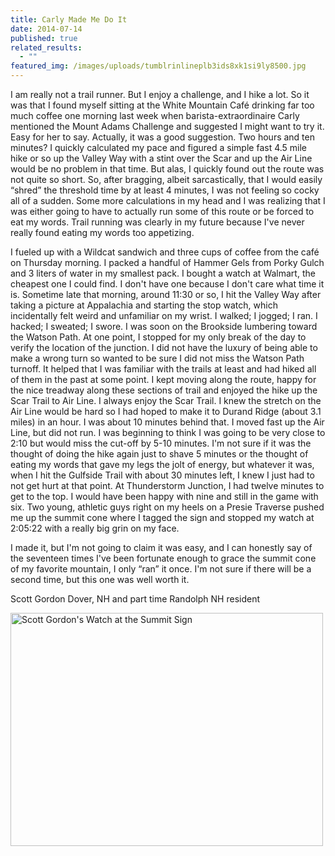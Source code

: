 ```yaml
---
title: Carly Made Me Do It
date: 2014-07-14
published: true
related_results:
  - ""
featured_img: /images/uploads/tumblrinlineplb3ids8xk1si9ly8500.jpg
---
```


<p>I am really not a trail runner.  But I enjoy a challenge, and I hike a lot.  So it was that I found myself sitting at the White Mountain Café drinking far too much coffee one morning last week when barista-extraordinaire Carly mentioned the Mount Adams Challenge and suggested I might want to try it.  Easy for her to say.  Actually, it was a good suggestion.  Two hours and ten minutes?  I quickly calculated my pace and figured a simple fast 4.5 mile hike or so up the Valley Way with a stint over the Scar and up the Air Line would be no problem in that time.  But alas, I quickly found out the route was not quite so short.  So, after bragging, albeit sarcastically, that I would easily “shred” the threshold time by at least 4 minutes, I was not feeling so cocky all of a sudden.  Some more calculations in my head and I was realizing that I was either going to have to actually run some of this route or be forced to eat my words.  Trail running was clearly in my future because I've never really found eating my words too appetizing.</p>
<p>I fueled up with a Wildcat sandwich and three cups of coffee from the café on Thursday morning.  I packed a handful of Hammer Gels from Porky Gulch and 3 liters of water in my smallest pack.  I bought a watch at Walmart, the cheapest one I could find.  I don't have one because I don't care what time it is.  Sometime late that morning, around 11:30 or so, I hit the Valley Way after taking a picture at Appalachia and starting the stop watch, which incidentally felt weird and unfamiliar on my wrist.  I walked; I jogged; I ran.  I hacked; I sweated; I swore.   I was soon on the Brookside lumbering toward the Watson Path.  At one point, I stopped for my only break of the day to verify the location of the junction.  I did not have the luxury of being able to make a wrong turn so wanted to be sure I did not miss the Watson Path turnoff.  It helped that I was familiar with the trails at least and had hiked all of them in the past at some point.  I kept moving along the route, happy for the nice treadway along these sections of trail and enjoyed the hike up the Scar Trail to Air Line.  I always enjoy the Scar Trail.  I knew the stretch on the Air Line would be hard so I had hoped to make it to Durand Ridge (about 3.1 miles) in an hour.  I was about 10 minutes behind that.  I moved fast up the Air Line, but did not run.  I was beginning to think I was going to be very close to 2:10 but would miss the cut-off by 5-10 minutes. I'm not sure if it was the thought of doing the hike again just to shave 5 minutes or the thought of eating my words that gave my legs the jolt of energy, but whatever it was, when I hit the Gulfside Trail with about 30 minutes left, I knew I just had to not get hurt at that point.  At Thunderstorm Junction, I had twelve minutes to get to the top.  I would have been happy with nine and still in the game with six.  Two young, athletic guys right on my heels on a Presie Traverse pushed me up the summit cone where I tagged the sign and stopped my watch at 2:05:22 with a really big grin on my face.</p>
<p>I made it, but I'm not going to claim it was easy, and I can honestly say of the seventeen times I've been fortunate enough to grace the summit cone of my favorite mountain, I only “ran” it once.  I'm not sure if there will be a second time, but this one was well worth it.</p>
<p>Scott Gordon
Dover, NH
and part time Randolph NH resident</p>
<img src="/images/uploads/tumblrinlineplb3ids8xk1si9ly8500.jpg" alt="Scott Gordon's Watch at the Summit Sign" width="500" height="373" class="img-fluid">

